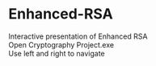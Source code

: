 # Enhanced-RSA
Interactive presentation of Enhanced RSA<br/>
Open Cryptography Project.exe<br/>
Use left and right to navigate<br/>

